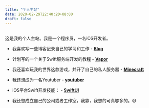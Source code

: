 ```yaml
---
title: "个人主站"
date: 2020-02-29T22:40:20+08:00
draft: false
---
```


<br/>
这是我的个人主站。我是一个程序员，一名iOS开发者。

<br/>

- 我喜欢写一些博客记录自己的学习和工作 - **[Blog](https://blog.jokerhub.cn)**

- 计划写的一个关于Swift服务端开发的教程 - **[Vapor](https://vapor.jokerhub.cn)**

- 我还喜欢玩我的世界这款游戏，并开了自己的私人服务器 - **[Minecraft](https://minecraft.jokerhub.cn)**

- 我还想成为一名Youtuber - **[youtuber](https://youtuber.jokerhub.cn)**

- iOS平台Swift开发技能： - **[SwiftUI](https://swiftui.jokerhub.cn)**

- 我还想成立自己的公司或者工作室，我靠，我想的可真够多的。😅
